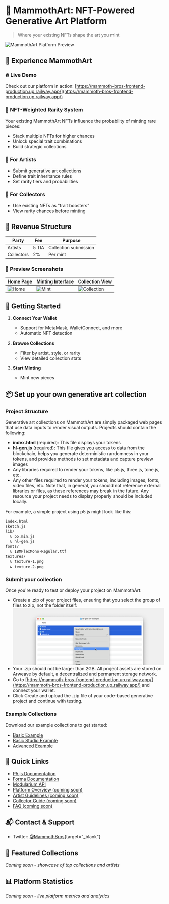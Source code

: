 # 🦣 MammothArt: NFT-Powered Generative Art Platform

> Where your existing NFTs shape the art you mint

![MammothArt Platform Preview](path/to/preview.gif)

## 🌟 Experience MammothArt

### 🔥 Live Demo
Check out our platform in action: [https://mammoth-bros-frontend-production.up.railway.app/](https://mammoth-bros-frontend-production.up.railway.app/)

### 🧬 NFT-Weighted Rarity System
Your existing MammothArt NFTs influence the probability of minting rare pieces:
- Stack multiple NFTs for higher chances
- Unlock special trait combinations
- Build strategic collections

### 🎨 For Artists
- Submit generative art collections
- Define trait inheritance rules
- Set rarity tiers and probabilities

### 👾 For Collectors
- Use existing NFTs as "trait boosters"
- View rarity chances before minting

## 💎 Revenue Structure
| Party | Fee | Purpose |
|-------|-----|---------|
| Artists | 5 TIA | Collection submission |
| Collectors | 2% | Per mint |

### 📸 Preview Screenshots
| Home Page | Minting Interface | Collection View |
|-----------|------------------|-----------------|
| ![Home](path/to/home.png) | ![Mint](path/to/mint.png) | ![Collection](path/to/collection.png) |


## 🚀 Getting Started

1. **Connect Your Wallet**
   - Support for MetaMask, WalletConnect, and more
   - Automatic NFT detection

2. **Browse Collections**
   - Filter by artist, style, or rarity
   - View detailed collection stats

3. **Start Minting**
   - Mint new pieces

## 📦 Set up your own generative art collection

### Project Structure
Generative art collections on MammothArt are simply packaged web pages that use data inputs to render visual outputs. Projects should contain the following:

- **index.html** (required): This file displays your tokens
- **hl-gen.js** (required): This file gives you access to data from the blockchain, helps you generate deterministic randomness in your tokens, and provides methods to set metadata and capture preview images
- Any libraries required to render your tokens, like p5.js, three.js, tone.js, etc.
- Any other files required to render your tokens, including images, fonts, video files, etc.
Note that, in general, you should not reference external libraries or files, as these references may break in the future. Any resource your project needs to display properly should be included locally.

For example, a simple project using p5.js might look like this:
```
index.html
sketch.js
lib/
  ↳ p5.min.js
  ↳ hl-gen.js
fonts/
  ↳ IBMPlexMono-Regular.ttf
textures/
  ↳ texture-1.png
  ↳ texture-2.png
```

### Submit your collection
Once you're ready to test or deploy your project on MammothArt:

- Create a .zip of your project files, ensuring that you select the group of files to zip, not the folder itself:
![MammothArt Platform Preview](public/zip.png)
- Your .zip should not be larger than 2GB. All project assets are stored on Arweave by default, a decentralized and permanent storage network.
- Go to [https://mammoth-bros-frontend-production.up.railway.app/](https://mammoth-bros-frontend-production.up.railway.app/) and connect your wallet.
- Click Create and upload the .zip file of your code-based generative project and continue with testing.

### Example Collections
Download our example collections to get started:
- [Basic Example](/zip/BASIC-P5-EXAMPLE.zip)
- [Basic Studio Example](/zip/BASIC-STUDIO-EXAMPLE.zip)
- [Advanced Example](/zip/ADVANCED-P5-EXAMPLE.zip)

## 🔗 Quick Links
- [P5.js Documentation](https://p5js.org/reference/)
- [Forma Documentation](https://docs.forma.art/)
- [Modularium API](https://modularium-api.sketchpad-1.forma.art/)
- [Platform Overview (coming soon)]()
- [Artist Guidelines (coming soon)]()
- [Collector Guide (coming soon)]()
- [FAQ (coming soon)]()

## 📬 Contact & Support

- Twitter: [@MammothBros](https://twitter.com/MammothBros){target="_blank"}


## 🎨 Featured Collections
*Coming soon - showcase of top collections and artists*

## 📊 Platform Statistics
*Coming soon - live platform metrics and analytics*
